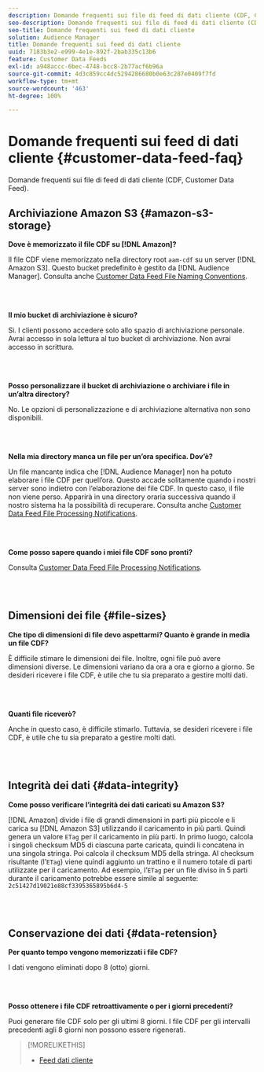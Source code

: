 ```yaml
---
description: Domande frequenti sui file di feed di dati cliente (CDF, Customer Data Feed).
seo-description: Domande frequenti sui file di feed di dati cliente (CDF, Customer Data Feed).
seo-title: Domande frequenti sui feed di dati cliente
solution: Audience Manager
title: Domande frequenti sui feed di dati cliente
uuid: 7183b3e2-e999-4e1e-892f-2bab335c13b6
feature: Customer Data Feeds
exl-id: a948accc-6bec-4748-bcc8-2b77acf6b96a
source-git-commit: 4d3c859cc4dc5294286680b0e63c287e0409f7fd
workflow-type: tm+mt
source-wordcount: '463'
ht-degree: 100%

---
```


# Domande frequenti sui feed di dati cliente {#customer-data-feed-faq}

Domande frequenti sui file di feed di dati cliente (CDF, Customer Data Feed).

## Archiviazione Amazon S3 {#amazon-s3-storage}

**Dove è memorizzato il file CDF su [!DNL Amazon]?**

Il file CDF viene memorizzato nella directory root `aam-cdf` su un server [!DNL Amazon S3]. Questo bucket predefinito è gestito da [!DNL Audience Manager]. Consulta anche [Customer Data Feed File Naming Conventions](../features/cdf-files.md#cdf-naming-conventions).

<br> 

**Il mio bucket di archiviazione è sicuro?**

Sì. I clienti possono accedere solo allo spazio di archiviazione personale. Avrai accesso in sola lettura al tuo bucket di archiviazione. Non avrai accesso in scrittura.

<br> 

**Posso personalizzare il bucket di archiviazione o archiviare i file in un’altra directory?**

No. Le opzioni di personalizzazione e di archiviazione alternativa non sono disponibili.

<br> 

**Nella mia directory manca un file per un’ora specifica. Dov’è?**

Un file mancante indica che [!DNL Audience Manager] non ha potuto elaborare i file CDF per quell’ora. Questo accade solitamente quando i nostri server sono indietro con l’elaborazione dei file CDF. In questo caso, il file non viene perso. Apparirà in una directory oraria successiva quando il nostro sistema ha la possibilità di recuperare. Consulta anche [Customer Data Feed File Processing Notifications](../features/cdf-files.md#cdf-file-processing-notifications).

<br> 

**Come posso sapere quando i miei file CDF sono pronti?**

Consulta [Customer Data Feed File Processing Notifications](../features/cdf-files.md#cdf-file-processing-notifications).

<br> 

## Dimensioni dei file {#file-sizes}

**Che tipo di dimensioni di file devo aspettarmi? Quanto è grande in media un file CDF?**

È difficile stimare le dimensioni dei file. Inoltre, ogni file può avere dimensioni diverse. Le dimensioni variano da ora a ora e giorno a giorno. Se desideri ricevere i file CDF, è utile che tu sia preparato a gestire molti dati.

<br> 

**Quanti file riceverò?**

Anche in questo caso, è difficile stimarlo. Tuttavia, se desideri ricevere i file CDF, è utile che tu sia preparato a gestire molti dati.

<br> 

## Integrità dei dati {#data-integrity}

**Come posso verificare l’integrità dei dati caricati su Amazon S3?**

[!DNL Amazon] divide i file di grandi dimensioni in parti più piccole e li carica su [!DNL Amazon S3] utilizzando il caricamento in più parti. Quindi genera un valore `ETag` per il caricamento in più parti. In primo luogo, calcola i singoli checksum MD5 di ciascuna parte caricata, quindi li concatena in una singola stringa. Poi calcola il checksum MD5 della stringa. Al checksum risultante (l’`ETag`) viene quindi aggiunto un trattino e il numero totale di parti utilizzate per il caricamento. Ad esempio, l’`ETag` per un file diviso in 5 parti durante il caricamento potrebbe essere simile al seguente: `2c51427d19021e88cf3395365895b6d4-5`

<br> 

## Conservazione dei dati {#data-retension}

**Per quanto tempo vengono memorizzati i file CDF?**

I dati vengono eliminati dopo 8 (otto) giorni.

<br> 

**Posso ottenere i file CDF retroattivamente o per i giorni precedenti?**

Puoi generare file CDF solo per gli ultimi 8 giorni. I file CDF per gli intervalli precedenti agli 8 giorni non possono essere rigenerati.

>[!MORELIKETHIS]
>
>* [Feed dati cliente](../features/cdf-files.md)

